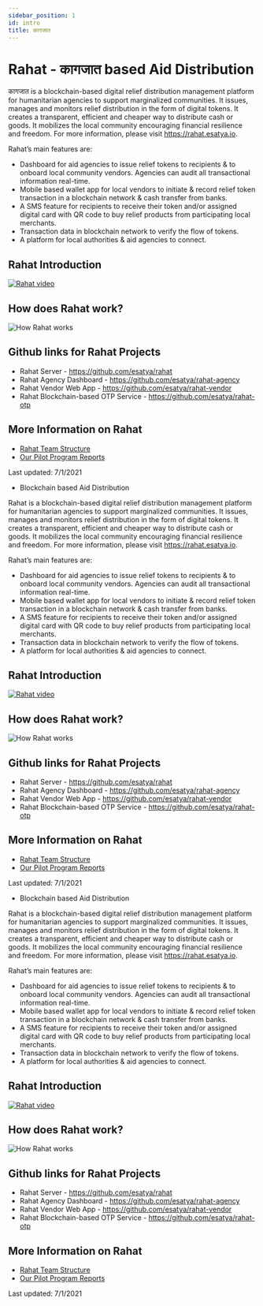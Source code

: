 ```yaml
---
sidebar_position: 1
id: intro
title: कागजात
---
```


# Rahat - कागजात based Aid Distribution

कागजात is a blockchain-based digital relief distribution management platform for humanitarian agencies to support marginalized communities. It issues, manages and monitors relief distribution in the form of digital tokens. It creates a transparent, efficient and cheaper way to distribute cash or goods. It mobilizes the local community encouraging financial resilience and freedom. For more information, please visit https://rahat.esatya.io.

Rahat’s main features are:

- Dashboard for aid agencies to issue relief tokens to recipients & to onboard local community vendors. Agencies can audit all transactional information real-time.
- Mobile based wallet app for local vendors to initiate & record relief token transaction in a blockchain network & cash transfer from banks.
- A SMS feature for recipients to receive their token and/or assigned digital card with QR code to buy relief products from participating local merchants.
- Transaction data in blockchain network to verify the flow of tokens.
- A platform for local authorities & aid agencies to connect.

## Rahat Introduction

[![Rahat video](https://pbs.twimg.com/media/EjL6G-iVcAAO6DC?format=jpg&name=large)](http://www.youtube.com/watch?v=L5x8niArqgs "Rahat video")

## How does Rahat work?

![How Rahat works](https://rahatapp.com/images/Rahat-Ecosystem.png)

## Github links for Rahat Projects

- Rahat Server - https://github.com/esatya/rahat
- Rahat Agency Dashboard - https://github.com/esatya/rahat-agency
- Rahat Vendor Web App - https://github.com/esatya/rahat-vendor
- Rahat Blockchain-based OTP Service - https://github.com/esatya/rahat-otp

## More Information on Rahat

- [Rahat Team Structure](Rahat-Team)
- [Our Pilot Program Reports](Pilot-Reports)

Last updated: 7/1/2021
 - Blockchain based Aid Distribution

Rahat is a blockchain-based digital relief distribution management platform for humanitarian agencies to support marginalized communities. It issues, manages and monitors relief distribution in the form of digital tokens. It creates a transparent, efficient and cheaper way to distribute cash or goods. It mobilizes the local community encouraging financial resilience and freedom. For more information, please visit https://rahat.esatya.io.

Rahat’s main features are:

- Dashboard for aid agencies to issue relief tokens to recipients & to onboard local community vendors. Agencies can audit all transactional information real-time.
- Mobile based wallet app for local vendors to initiate & record relief token transaction in a blockchain network & cash transfer from banks.
- A SMS feature for recipients to receive their token and/or assigned digital card with QR code to buy relief products from participating local merchants.
- Transaction data in blockchain network to verify the flow of tokens.
- A platform for local authorities & aid agencies to connect.

## Rahat Introduction

[![Rahat video](https://pbs.twimg.com/media/EjL6G-iVcAAO6DC?format=jpg&name=large)](http://www.youtube.com/watch?v=L5x8niArqgs "Rahat video")

## How does Rahat work?

![How Rahat works](https://rahatapp.com/images/Rahat-Ecosystem.png)

## Github links for Rahat Projects

- Rahat Server - https://github.com/esatya/rahat
- Rahat Agency Dashboard - https://github.com/esatya/rahat-agency
- Rahat Vendor Web App - https://github.com/esatya/rahat-vendor
- Rahat Blockchain-based OTP Service - https://github.com/esatya/rahat-otp

## More Information on Rahat

- [Rahat Team Structure](Rahat-Team)
- [Our Pilot Program Reports](Pilot-Reports)

Last updated: 7/1/2021
 - Blockchain based Aid Distribution

Rahat is a blockchain-based digital relief distribution management platform for humanitarian agencies to support marginalized communities. It issues, manages and monitors relief distribution in the form of digital tokens. It creates a transparent, efficient and cheaper way to distribute cash or goods. It mobilizes the local community encouraging financial resilience and freedom. For more information, please visit https://rahat.esatya.io.

Rahat’s main features are:

- Dashboard for aid agencies to issue relief tokens to recipients & to onboard local community vendors. Agencies can audit all transactional information real-time.
- Mobile based wallet app for local vendors to initiate & record relief token transaction in a blockchain network & cash transfer from banks.
- A SMS feature for recipients to receive their token and/or assigned digital card with QR code to buy relief products from participating local merchants.
- Transaction data in blockchain network to verify the flow of tokens.
- A platform for local authorities & aid agencies to connect.

## Rahat Introduction

[![Rahat video](https://pbs.twimg.com/media/EjL6G-iVcAAO6DC?format=jpg&name=large)](http://www.youtube.com/watch?v=L5x8niArqgs "Rahat video")

## How does Rahat work?

![How Rahat works](https://rahatapp.com/images/Rahat-Ecosystem.png)

## Github links for Rahat Projects

- Rahat Server - https://github.com/esatya/rahat
- Rahat Agency Dashboard - https://github.com/esatya/rahat-agency
- Rahat Vendor Web App - https://github.com/esatya/rahat-vendor
- Rahat Blockchain-based OTP Service - https://github.com/esatya/rahat-otp

## More Information on Rahat

- [Rahat Team Structure](Rahat-Team)
- [Our Pilot Program Reports](Pilot-Reports)

Last updated: 7/1/2021
